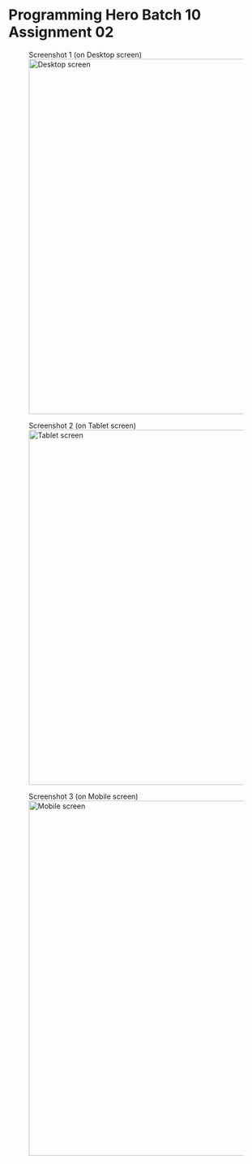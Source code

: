 # Programming Hero Batch 10 Assignment 02

<figure>
  <figcaption>Screenshot 1 (on Desktop screen)</figcaption>
  <img src="images/Desktop.png" alt="Desktop screen" width="700">
</figure>
<figure>
  <figcaption>Screenshot 2 (on Tablet screen)</figcaption>
  <img src="images/Medium-Device.png" alt="Tablet screen" width="700">
</figure>
<figure>
  <figcaption>Screenshot 3 (on Mobile screen)</figcaption>
  <img src="images/Small-Device.png" alt="Mobile screen" width="700">
</figure>